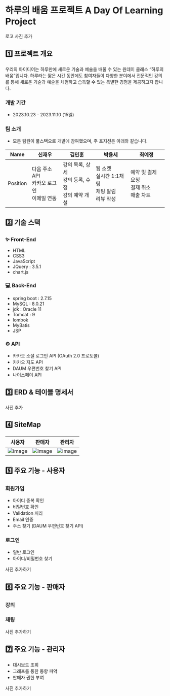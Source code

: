 # 하루의 배움 프로젝트 A Day Of Learning Project
로고 사진 추가


## 1️⃣ 프로젝트 개요
우리의 아이디어는 하루만에 새로운 기술과 예술을 배울 수 있는 원데이 클래스 “하루의 배움”입니다.  하루라는 짧은 시간 동안에도 참여자들이 다양한 분야에서 전문적인 강의를 통해 새로운 기술과 예술을 체험하고 습득할 수 있는 특별한 경험을 제공하고자 합니다.

### 개발 기간
- 2023.10.23 - 2023.11.10 (15일)

### 팀 소개
- 모든 팀원이 풀스택으로 개발에 참여했으며, 주 포지션은 아래와 같습니다.

|Name|신재우|김민훈|박용세|최예정|
|------|---|---|---|---|
|Position|다음 주소 API<br>카카오 로그인<br>이메일 연동|강의 목록, 상세<br>강의 등록, 수정<br>강의 예약 개설|웹 소켓<br>실시간 1:1채 팅<br>채팅 알림<br>리뷰 작성|예약 및 결제 요청<br>결제 취소<br>매출 차트|


## 2️⃣ 기술 스택
### ✨ Front-End
- HTML
- CSS3
- JavaScript
- JQuery : 3.5.1
- chart.js

### 💻 Back-End
- spring boot : 2.7.15
- MySQL : 8.0.21
- jdk : Oracle 11
- Tomcat : 9
- lombok
- MyBatis
- JSP

### ⚙ API
- 카카오 소셜 로그인 API (OAuth 2.0 프로토콜)
- 카카오 지도 API
- DAUM 우편번호 찾기 API
- 나이스페이 API



## 3️⃣ ERD & 테이블 명세서
사진 추가


## 4️⃣ SiteMap
|사용자|판매자|관리자|
|---|---|---|
|![image](https://github.com/tlswodn205/ADayOfLearning/assets/113487440/b121cddf-27ab-487e-afbd-0605b8c9994a)|![image](https://github.com/tlswodn205/ADayOfLearning/assets/113487440/a26a7561-57fa-497e-a2bb-c1aede97e1c5)|![image](https://github.com/tlswodn205/ADayOfLearning/assets/113487440/ed819c3f-e8c1-4dc9-a0f4-e8cfaeebfd89)




## 5️⃣ 주요 기능 - 사용자
### 회원가입
- 아이디 중복 확인
- 비밀번호 확인
- Validation 처리
- Email 인증
- 주소 찾기 (DAUM 우편번호 찾기 API)
  
### 로그인
- 일반 로그인
- 아이디/비밀번호 찾기


사진 추가하기

## 6️⃣ 주요 기능 - 판매자
### 강의

### 채팅

사진 추가하기

## 7️⃣ 주요 기능 - 관리자
- 대시보드 조회
- 그래프를 통한 동향 파악
- 판매자 권한 부여

사진 추가하기
